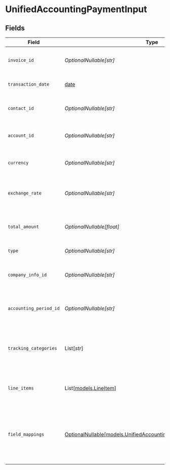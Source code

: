 # UnifiedAccountingPaymentInput


## Fields

| Field                                                                                                                          | Type                                                                                                                           | Required                                                                                                                       | Description                                                                                                                    | Example                                                                                                                        |
| ------------------------------------------------------------------------------------------------------------------------------ | ------------------------------------------------------------------------------------------------------------------------------ | ------------------------------------------------------------------------------------------------------------------------------ | ------------------------------------------------------------------------------------------------------------------------------ | ------------------------------------------------------------------------------------------------------------------------------ |
| `invoice_id`                                                                                                                   | *OptionalNullable[str]*                                                                                                        | :heavy_minus_sign:                                                                                                             | The UUID of the associated invoice                                                                                             | 801f9ede-c698-4e66-a7fc-48d19eebaa4f                                                                                           |
| `transaction_date`                                                                                                             | [date](https://docs.python.org/3/library/datetime.html#date-objects)                                                           | :heavy_minus_sign:                                                                                                             | The date of the transaction                                                                                                    | 2024-06-15T12:00:00Z                                                                                                           |
| `contact_id`                                                                                                                   | *OptionalNullable[str]*                                                                                                        | :heavy_minus_sign:                                                                                                             | The UUID of the associated contact                                                                                             | 801f9ede-c698-4e66-a7fc-48d19eebaa4f                                                                                           |
| `account_id`                                                                                                                   | *OptionalNullable[str]*                                                                                                        | :heavy_minus_sign:                                                                                                             | The UUID of the associated account                                                                                             | 801f9ede-c698-4e66-a7fc-48d19eebaa4f                                                                                           |
| `currency`                                                                                                                     | *OptionalNullable[str]*                                                                                                        | :heavy_minus_sign:                                                                                                             | The currency of the payment                                                                                                    | USD                                                                                                                            |
| `exchange_rate`                                                                                                                | *OptionalNullable[str]*                                                                                                        | :heavy_minus_sign:                                                                                                             | The exchange rate applied to the payment                                                                                       | 1.2                                                                                                                            |
| `total_amount`                                                                                                                 | *OptionalNullable[float]*                                                                                                      | :heavy_minus_sign:                                                                                                             | The total amount of the payment in cents                                                                                       | 10000                                                                                                                          |
| `type`                                                                                                                         | *OptionalNullable[str]*                                                                                                        | :heavy_minus_sign:                                                                                                             | The type of payment                                                                                                            | Credit Card                                                                                                                    |
| `company_info_id`                                                                                                              | *OptionalNullable[str]*                                                                                                        | :heavy_minus_sign:                                                                                                             | The UUID of the associated company info                                                                                        | 801f9ede-c698-4e66-a7fc-48d19eebaa4f                                                                                           |
| `accounting_period_id`                                                                                                         | *OptionalNullable[str]*                                                                                                        | :heavy_minus_sign:                                                                                                             | The UUID of the associated accounting period                                                                                   | 801f9ede-c698-4e66-a7fc-48d19eebaa4f                                                                                           |
| `tracking_categories`                                                                                                          | List[*str*]                                                                                                                    | :heavy_minus_sign:                                                                                                             | The UUIDs of the tracking categories associated with the payment                                                               | [<br/>"801f9ede-c698-4e66-a7fc-48d19eebaa4f"<br/>]                                                                             |
| `line_items`                                                                                                                   | List[[models.LineItem](../models/lineitem.md)]                                                                                 | :heavy_minus_sign:                                                                                                             | The line items associated with this payment                                                                                    |                                                                                                                                |
| `field_mappings`                                                                                                               | [OptionalNullable[models.UnifiedAccountingPaymentInputFieldMappings]](../models/unifiedaccountingpaymentinputfieldmappings.md) | :heavy_minus_sign:                                                                                                             | The custom field mappings of the object between the remote 3rd party & Panora                                                  | {<br/>"custom_field_1": "value1",<br/>"custom_field_2": "value2"<br/>}                                                         |